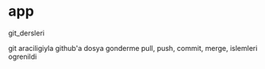 # app
git_dersleri


git araciligiyla github'a dosya gonderme pull, push, commit, merge, islemleri ogrenildi


